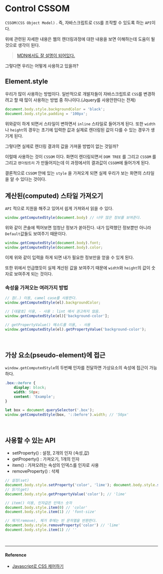 # Control CSSOM

`CSSOM(CSS Object Model)` . 즉, 자바스크립트로 `CSS`를 조작할 수 있도록 하는 `API`이다.
<br/>

위에 관련된 자세한 내용은 웹의 렌더링과정에 대한 내용을 보면 이해하는데 도움이 될 것으로 생각이 된다.
<br/>

> [MDN에서도 잘 설명이 되어있다.](https://developer.mozilla.org/ko/docs/Web/API/CSS_Object_Model)

그렇다면 우리는 어떻게 사용하고 있을까?
<br/>

## Element.style

우리가 많이 사용하는 방법이다.
일반적으로 개발자들이 자바스크립트로 `CSS`를 변경하려고 할 때 많이 사용하는 방법 중 하나이다.(Jquery를 사용안한다는 전제)
<br/>

```js
document.body.style.backgroundColor = 'black';
document.body.style.padding = '100px';
```

위와같이 하게 되면서 스타일이 변하면서 `inline` 스타일로 들어가게 된다.
또한 `width`나 `height`의 경우는 초기에 입력한 값과 실제로 렌더링된 값이 다를 수 있는 경우가 생기게 된다.
<br/>

그렇다면 실제로 렌더링 결과의 값을 가져올 방법이 없는 것일까?
<br/>

이럴때 사용하는 것이 `CSSOM` 이다. 화면이 렌더링되면서 `DOM TREE` 를 그리고 `CSSOM` 를 그리고 `렌더링트리` 가 만들어지는데 이 과정에서의 결과값이 `CSSOM`에 들어가게 된다. 
<br/>

결론적으로 `CSSOM` 안에 있는 `style` 을 가져오게 되면 실제 우리가 보는 화면의 스타일을 알 수 있다는 것이다.
<br/>

## 계산된(computed) 스타일 가져오기

`API` 적으로 지원을 해주고 있어서 쉽게 가져와서 읽을 수 있다. 

```js
window.getComputedStyle(document.body) // 너무 많은 정보를 보여준다.
```

위와 같이 콘솔에 찍어보면 엄청난 정보가 쏟아진다. 내가 입력했던 정보뿐만 아니라 `Default`값들도 보여주기 때문이다.

```js
window.getComputedStyle(document.body).font; 
window.getComputedStyle(document.body).color; 
```

이제 위와 같이 입력을 하게 되면 내가 필요한 정보만을 얻을 수 있게 된다.
<br/>

또한 위에서 언급했듯이 실제 계산된 값을 보여주기 때문에 `width`와 `height`의 값이 숫자로 보여주게 되는 것이다.
<br/>

### 속성을 가져오는 여러가지 방법

```js
// 점(.) 이용, camel case를 사용한다. 
window.getComputedStyle(el).backgroundColor; 

// [대괄호] 이용, - 사용 : lint 에서 권고하지 않음. 
window.getComputedStyle(el)['background-color']; 

// getPropertyValue() 메소드를 이용, - 사용 
window.getComputedStyle(el).getPropertyValue('background-color');
```

<br/>

## 가상 요소(pseudo-element)에 접근

`window.getComputedStyle`의 두번째 인자를 전달하면 가상요소의 속성에 접근이 가능하다.

```css
.box::before { 
    display: block; 
    width: 50px; 
    content: 'Example'; 
}
```

```js
let box = document.querySelector('.box'); 
window.getComputedStyle(box, '::before').width; // '50px'
```

<br/>

## 사용할 수 있는 API

- setProperty() : 설정, 2개의 인자 (속성,값)
- getProperty() : 가져오기, 1개의 인자
- item() : 가져오려는 속성의 인덱스를 인자로 사용
- removeProperty() : 삭제

```js
// 설정(set) 
document.body.style.setProperty('color', 'lime'); document.body.style.setProperty('font-size', '16px'); // - 를 사용한것에 주목! 
// 읽기(get) 
document.body.style.getPropertyValue('color'); // 'lime' 

// item() 이용, 인자값은 인덱스 숫자 
document.body.style.item(0) // 'color' 
document.body.style.item(1) // 'font-size' 

// 제거(remove), 제거 후에는 빈 문자열을 반환한다. 
document.body.style.removeProperty('color') // 'lime' 
document.body.style.item(1) // '' 
```

<br/>

---

#### Reference

- [Javascript로 CSS 제어하기](http://ibrahimovic.tistory.com/56)